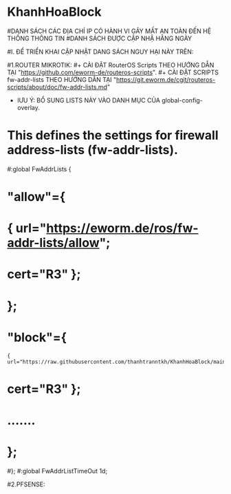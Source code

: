 # KhanhHoaBlock
#DANH SÁCH CÁC ĐỊA CHỈ IP CÓ HÀNH VI GÂY MẤT AN TOÀN ĐẾN HỆ THỐNG THÔNG TIN
#DANH SÁCH ĐƯỢC CẬP NHẬ HẰNG NGÀY



#I. ĐỂ TRIỂN KHAI CẬP NHẬT DANG SÁCH NGUY HẠI NÀY TRÊN: 


#1.ROUTER MIKROTIK:
#+ CÀI ĐẶT RouterOS Scripts THEO HƯỚNG DẪN TẠI "https://github.com/eworm-de/routeros-scripts".
#+ CÀI ĐẶT SCRIPTS fw-addr-lists THEO HƯỚNG DÂN TẠI "https://git.eworm.de/cgit/routeros-scripts/about/doc/fw-addr-lists.md"
  - lƯU Ý: BỔ SUNG LISTS NÀY VÀO DANH MỤC CỦA global-config-overlay.
  # This defines the settings for firewall address-lists (fw-addr-lists).
#:global FwAddrLists {
#  "allow"={
  #  { url="https://eworm.de/ros/fw-addr-lists/allow";
   #   cert="R3" };
 # };
 # "block"={
    { url="https://raw.githubusercontent.com/thanhtranntkh/KhanhHoaBlock/main/Backlist_khanhhoa.txt";
  #    cert="R3" };
 #   .......
#  };
#};
#:global FwAddrListTimeOut 1d;

#2.PFSENSE:
